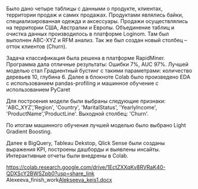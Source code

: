Было дано четыре таблицы с данными о продукте, клиентах, территории продаж и самих продажах. 
Продуктами являлись байки, специализированная одежда и аксессуары. Продажи осуществлялись на территории США, Австралии и Европы.
Объединение таблиц  и очистка данных производилось в платформе Loginom.
Там был выполнен ABC-XYZ и RFM анализ. Так же был создан новый столбец – отток клиентов (Churn). 

Задача классификация была решена в платформе RapidMiner. Программа дала отличные результаты: Ошибки 7%, AUC 97%. Лучшей моделью стал Градиентный бустинг с такими параметрами: количество деревьев 10, глубина 6.
Далее в блокноте Colab было произведено EDA с использованием pandas-profiling и машинное обучение с использованием PyCaret

Для построения модели были выбраны следующие признаки: 'ABC_XYZ','Region', 'Country', 'MaritalStatus', 'YearlyIncome', 'ProductName','ProductLine'.
Выходной столбец: 'Churn'.

По итогам машинного обучения лучшей моделью было выбрано Light Gradient Boosting.

Далее в BigQuery, Tableau Dekstop, Qlick Sense  были созданы выражения KPI, построены дашборды и выявлены инсайты. Интерактивные отчеты были внедрены в Colab.

https://colab.research.google.com/drive/1EctZXXqKv8RVRaK40-QDXScY2BWSZpb0?usp=share_link Alexeeva_finish_work[Alekseeva_keis1.docx](https://github.com/Olga-Alexeeva/Alexeeva_finish_work/files/10559607/Alekseeva_keis1.docx)
